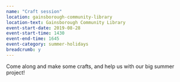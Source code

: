 ```yaml
---
name: "Craft session"
location: gainsborough-community-library
location-text: Gainsborough Community Library
event-start-date: 2019-08-28
event-start-time: 1430
event-end-time: 1645
event-category: summer-holidays
breadcrumb: y
---
```


Come along and make some crafts, and help us with our big summer project!
